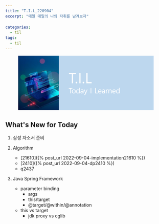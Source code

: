 ```yaml
---
title: "T.I.L_220904"
excerpt: "매일 매일의 나의 자취를 남겨보자"

categories:
  - til
tags:
  - til
---
```

<figure>
    <img src="/assets/images/til_image.png">
</figure>

## What's New for Today   
1. 삼성 자소서 준비

2. Algorithm
    - [21610]({% post_url 2022-09-04-implementation21610 %})
    - [2410]({% post_url 2022-09-04-dp2410 %})
    - q2437

3. Java Spring Framework
    - parameter binding
        - args
        - this/target
        - @target/@within/@annotation
    - this vs target
        - jdk proxy vs cglib




  




